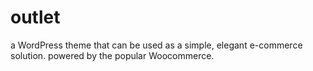 outlet
===

a WordPress theme that can be used as a simple, elegant e-commerce solution.  powered by the popular Woocommerce.
